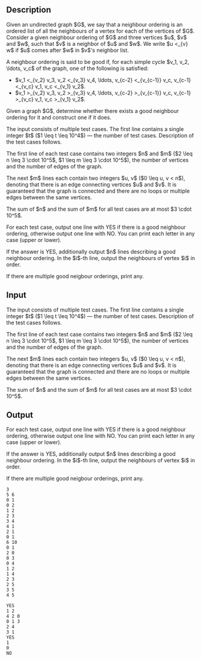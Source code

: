 ## Description

<div><p>Given an undirected graph $G$, we say that a <span class="tex-font-style-it">neighbour ordering</span> is an ordered list of all the neighbours of a vertex for each of the vertices of $G$. Consider a given neighbour ordering of $G$ and three vertices $u$, $v$ and $w$, such that $v$ is a neighbor of $u$ and $w$. We write $u &lt;_{v} w$ if $u$ comes after $w$ in $v$'s neighbor list.</p><p>A neighbour ordering is said to be <span class="tex-font-style-it">good</span> if, for each simple cycle $v_1, v_2, \ldots, v_c$ of the graph, one of the following is satisfied:</p><ul> <li> $v_1 &lt;_{v_2} v_3, v_2 &lt;_{v_3} v_4, \ldots, v_{c-2} &lt;_{v_{c-1}} v_c, v_{c-1} &lt;_{v_c} v_1, v_c &lt;_{v_1} v_2$.</li><li> $v_1 &gt;_{v_2} v_3, v_2 &gt;_{v_3} v_4, \ldots, v_{c-2} &gt;_{v_{c-1}} v_c, v_{c-1} &gt;_{v_c} v_1, v_c &gt;_{v_1} v_2$. </li></ul><p>Given a graph $G$, determine whether there exists a good neighbour ordering for it and construct one if it does.</p></div><div class="input-specification"><p>The input consists of multiple test cases. The first line contains a single integer $t$ ($1 \leq t \leq 10^4$) — the number of test cases. Description of the test cases follows.</p><p>The first line of each test case contains two integers $n$ and $m$ ($2 \leq n \leq 3 \cdot 10^5$, $1 \leq m \leq 3 \cdot 10^5$), the number of vertices and the number of edges of the graph.</p><p>The next $m$ lines each contain two integers $u, v$ ($0 \leq u, v &lt; n$), denoting that there is an edge connecting vertices $u$ and $v$. It is guaranteed that the graph is connected and there are no loops or multiple edges between the same vertices.</p><p>The sum of $n$ and the sum of $m$ for all test cases are at most $3 \cdot 10^5$.</p></div><div class="output-specification"><p>For each test case, output one line with <span class="tex-font-style-tt">YES</span> if there is a good neighbour ordering, otherwise output one line with <span class="tex-font-style-tt">NO</span>. You can print each letter in any case (upper or lower).</p><p>If the answer is <span class="tex-font-style-tt">YES</span>, additionally output $n$ lines describing a good neighbour ordering. In the $i$-th line, output the neighbours of vertex $i$ in order. </p><p>If there are multiple good neigbour orderings, print any.</p></div>

## Input

<p>The input consists of multiple test cases. The first line contains a single integer $t$ ($1 \leq t \leq 10^4$) — the number of test cases. Description of the test cases follows.</p><p>The first line of each test case contains two integers $n$ and $m$ ($2 \leq n \leq 3 \cdot 10^5$, $1 \leq m \leq 3 \cdot 10^5$), the number of vertices and the number of edges of the graph.</p><p>The next $m$ lines each contain two integers $u, v$ ($0 \leq u, v &lt; n$), denoting that there is an edge connecting vertices $u$ and $v$. It is guaranteed that the graph is connected and there are no loops or multiple edges between the same vertices.</p><p>The sum of $n$ and the sum of $m$ for all test cases are at most $3 \cdot 10^5$.</p>

## Output

<p>For each test case, output one line with <span class="tex-font-style-tt">YES</span> if there is a good neighbour ordering, otherwise output one line with <span class="tex-font-style-tt">NO</span>. You can print each letter in any case (upper or lower).</p><p>If the answer is <span class="tex-font-style-tt">YES</span>, additionally output $n$ lines describing a good neighbour ordering. In the $i$-th line, output the neighbours of vertex $i$ in order. </p><p>If there are multiple good neigbour orderings, print any.</p>





```input1
3
5 6
0 1
0 2
1 2
2 3
3 4
4 1
2 1
0 1
6 10
0 1
2 0
0 3
0 4
1 2
1 4
2 3
2 5
3 5
4 5
```




```output1
YES
1 2 
4 2 0 
0 1 3 
2 4 
3 1 
YES
1 
0 
NO
```


